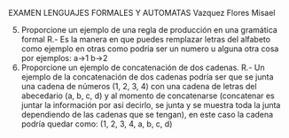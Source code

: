 EXAMEN LENGUAJES FORMALES Y AUTOMATAS 
Vazquez Flores Misael 

5. Proporcione un ejemplo de una regla de producción en una gramática formal
    R.- Es la manera en que puedes remplazar letras del alfabeto como ejemplo en otras como podria ser un numero u alguna otra cosa por ejemplos:
    a->1
    b->2
7. Proporcione un ejemplo de concatenación de dos cadenas.
    R.- Un ejemplo de la concatenación de dos cadenas podría ser que se junta una cadena de números (1, 2, 3, 4) con una cadena de letras del abecedario (a, b, c, d) y al momento de concatenarse (concatenar es juntar la información por así decirlo, se junta y se muestra toda la junta dependiendo de las cadenas que se tengan), en este caso la cadena podría quedar como: (1, 2, 3, 4, a, b, c, d)






